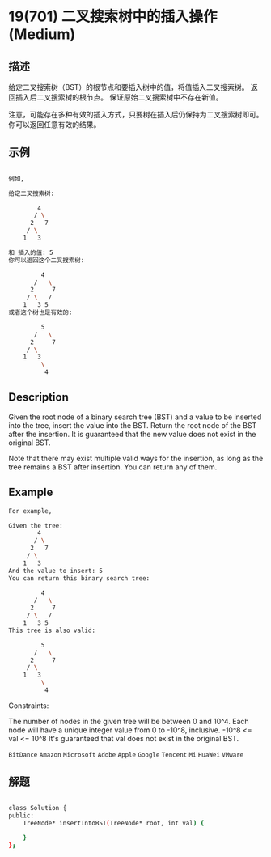 # 19(701) 二叉搜索树中的插入操作(Medium)
## 描述

给定二叉搜索树（BST）的根节点和要插入树中的值，将值插入二叉搜索树。 返回插入后二叉搜索树的根节点。 保证原始二叉搜索树中不存在新值。

注意，可能存在多种有效的插入方式，只要树在插入后仍保持为二叉搜索树即可。 你可以返回任意有效的结果。

## 示例

```bash

例如, 

给定二叉搜索树:

        4
       / \
      2   7
     / \
    1   3

和 插入的值: 5
你可以返回这个二叉搜索树:

         4
       /   \
      2     7
     / \   /
    1   3 5
或者这个树也是有效的:

         5
       /   \
      2     7
     / \   
    1   3
         \
          4

``` 

## Description

Given the root node of a binary search tree (BST) and a value to be inserted into the tree, insert the value into the BST. Return the root node of the BST after the insertion. It is guaranteed that the new value does not exist in the original BST.

Note that there may exist multiple valid ways for the insertion, as long as the tree remains a BST after insertion. You can return any of them.

## Example

```bash
For example, 

Given the tree:
        4
       / \
      2   7
     / \
    1   3
And the value to insert: 5
You can return this binary search tree:

         4
       /   \
      2     7
     / \   /
    1   3 5
This tree is also valid:

         5
       /   \
      2     7
     / \   
    1   3
         \
          4

```
Constraints:

The number of nodes in the given tree will be between 0 and 10^4.
Each node will have a unique integer value from 0 to -10^8, inclusive.
-10^8 <= val <= 10^8
It's guaranteed that val does not exist in the original BST.

`BitDance` `Amazon` `Microsoft` `Adobe` `Apple` `Google` `Tencent` `Mi` `HuaWei` `VMware`

## 解题

```bash

class Solution {
public:
    TreeNode* insertIntoBST(TreeNode* root, int val) {
        
    }
};

```